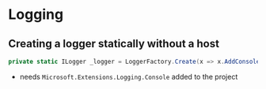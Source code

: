 # Logging

## Creating a logger statically without a host
```cs
private static ILogger _logger = LoggerFactory.Create(x => x.AddConsole()).CreateLogger<YourClassName>();
```
- needs `Microsoft.Extensions.Logging.Console` added to the project
